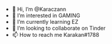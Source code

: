 - 👋 Hi, I’m @Karaczann
- 👀 I’m interested in GAMING
- 🌱 I’m currently learning EZ 
- 💞️ I’m looking to collaborate on Tinder
- 📫 How to reach me Karakan#1788
